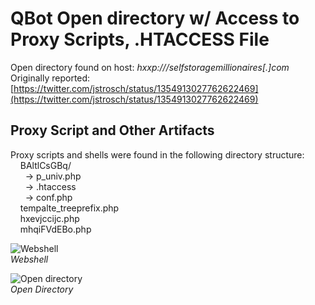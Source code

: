 # QBot Open directory w/ Access to Proxy Scripts, .HTACCESS File

Open directory found on host: *hxxp:///selfstoragemillionaires[.]com*  
Originally reported: [https://twitter.com/jstrosch/status/1354913027762622469](https://twitter.com/jstrosch/status/1354913027762622469)  

## Proxy Script and Other Artifacts

Proxy scripts and shells were found in the following directory structure:  
&nbsp;&nbsp;&nbsp;&nbsp;BAltlCsGBq/  
&nbsp;&nbsp;&nbsp;&nbsp;&nbsp;&nbsp;-> p_univ.php  
&nbsp;&nbsp;&nbsp;&nbsp;&nbsp;&nbsp;-> .htaccess  
&nbsp;&nbsp;&nbsp;&nbsp;&nbsp;&nbsp;-> conf.php  
&nbsp;&nbsp;&nbsp;&nbsp;tempalte_treeprefix.php  
&nbsp;&nbsp;&nbsp;&nbsp;hxevjccijc.php  
&nbsp;&nbsp;&nbsp;&nbsp;mhqiFVdEBo.php  

![Webshell](https://user-images.githubusercontent.com/1920756/113209103-3e8a3180-9238-11eb-899c-f90d1b7d024a.png)  
*Webshell*

![Open directory](https://user-images.githubusercontent.com/1920756/113209114-42b64f00-9238-11eb-982a-4b396c1776dd.png)  
*Open Directory*